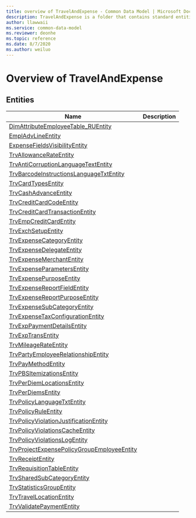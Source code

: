 ```yaml
---
title: overview of TravelAndExpense - Common Data Model | Microsoft Docs
description: TravelAndExpense is a folder that contains standard entities related to the Common Data Model.
author: llawwaii
ms.service: common-data-model
ms.reviewer: deonhe
ms.topic: reference
ms.date: 8/7/2020
ms.author: weiluo
---
```


# Overview of TravelAndExpense


## Entities

|Name|Description|
|---|---|
|[DimAttributeEmployeeTable_RUEntity](DimAttributeEmployeeTable_RUEntity.md)||
|[EmplAdvLineEntity](EmplAdvLineEntity.md)||
|[ExpenseFieldsVisibilityEntity](ExpenseFieldsVisibilityEntity.md)||
|[TrvAllowanceRateEntity](TrvAllowanceRateEntity.md)||
|[TrvAntiCorruptionLanguageTextEntity](TrvAntiCorruptionLanguageTextEntity.md)||
|[TrvBarcodeInstructionsLanguageTxtEntity](TrvBarcodeInstructionsLanguageTxtEntity.md)||
|[TrvCardTypesEntity](TrvCardTypesEntity.md)||
|[TrvCashAdvanceEntity](TrvCashAdvanceEntity.md)||
|[TrvCreditCardCodeEntity](TrvCreditCardCodeEntity.md)||
|[TrvCreditCardTransactionEntity](TrvCreditCardTransactionEntity.md)||
|[TrvEmpCreditCardEntity](TrvEmpCreditCardEntity.md)||
|[TrvExchSetupEntity](TrvExchSetupEntity.md)||
|[TrvExpenseCategoryEntity](TrvExpenseCategoryEntity.md)||
|[TrvExpenseDelegateEntity](TrvExpenseDelegateEntity.md)||
|[TrvExpenseMerchantEntity](TrvExpenseMerchantEntity.md)||
|[TrvExpenseParametersEntity](TrvExpenseParametersEntity.md)||
|[TrvExpensePurposeEntity](TrvExpensePurposeEntity.md)||
|[TrvExpenseReportFieldEntity](TrvExpenseReportFieldEntity.md)||
|[TrvExpenseReportPurposeEntity](TrvExpenseReportPurposeEntity.md)||
|[TrvExpenseSubCategoryEntity](TrvExpenseSubCategoryEntity.md)||
|[TrvExpenseTaxConfigurationEntity](TrvExpenseTaxConfigurationEntity.md)||
|[TrvExpPaymentDetailsEntity](TrvExpPaymentDetailsEntity.md)||
|[TrvExpTransEntity](TrvExpTransEntity.md)||
|[TrvMileageRateEntity](TrvMileageRateEntity.md)||
|[TrvPartyEmployeeRelationshipEntity](TrvPartyEmployeeRelationshipEntity.md)||
|[TrvPayMethodEntity](TrvPayMethodEntity.md)||
|[TrvPBSItemizationsEntity](TrvPBSItemizationsEntity.md)||
|[TrvPerDiemLocationsEntity](TrvPerDiemLocationsEntity.md)||
|[TrvPerDiemsEntity](TrvPerDiemsEntity.md)||
|[TrvPolicyLanguageTxtEntity](TrvPolicyLanguageTxtEntity.md)||
|[TrvPolicyRuleEntity](TrvPolicyRuleEntity.md)||
|[TrvPolicyViolationJustificationEntity](TrvPolicyViolationJustificationEntity.md)||
|[TrvPolicyViolationsCacheEntity](TrvPolicyViolationsCacheEntity.md)||
|[TrvPolicyViolationsLogEntity](TrvPolicyViolationsLogEntity.md)||
|[TrvProjectExpensePolicyGroupEmployeeEntity](TrvProjectExpensePolicyGroupEmployeeEntity.md)||
|[TrvReceiptEntity](TrvReceiptEntity.md)||
|[TrvRequisitionTableEntity](TrvRequisitionTableEntity.md)||
|[TrvSharedSubCategoryEntity](TrvSharedSubCategoryEntity.md)||
|[TrvStatisticsGroupEntity](TrvStatisticsGroupEntity.md)||
|[TrvTravelLocationEntity](TrvTravelLocationEntity.md)||
|[TrvValidatePaymentEntity](TrvValidatePaymentEntity.md)||
